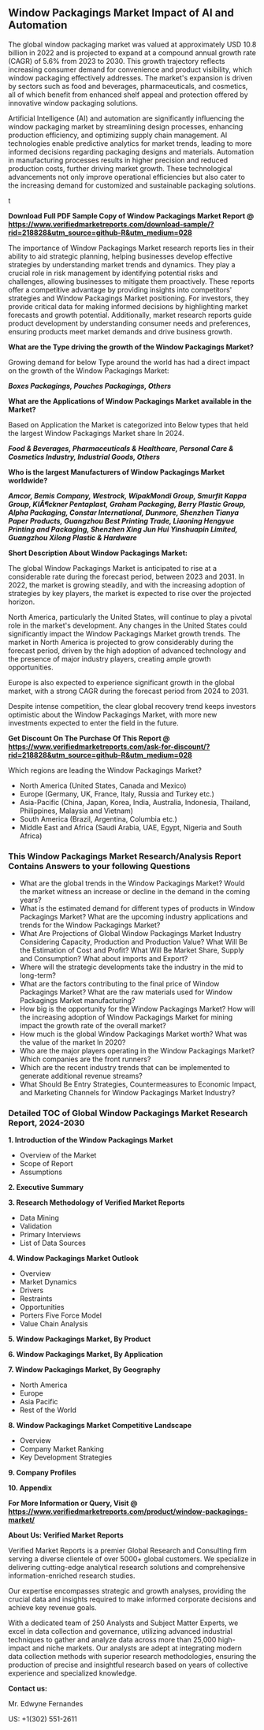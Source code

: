 <h2>Window Packagings Market Impact of AI and Automation</h2><p>The global window packaging market was valued at approximately USD 10.8 billion in 2022 and is projected to expand at a compound annual growth rate (CAGR) of 5.6% from 2023 to 2030. This growth trajectory reflects increasing consumer demand for convenience and product visibility, which window packaging effectively addresses. The market's expansion is driven by sectors such as food and beverages, pharmaceuticals, and cosmetics, all of which benefit from enhanced shelf appeal and protection offered by innovative window packaging solutions.</p><p>Artificial Intelligence (AI) and automation are significantly influencing the window packaging market by streamlining design processes, enhancing production efficiency, and optimizing supply chain management. AI technologies enable predictive analytics for market trends, leading to more informed decisions regarding packaging designs and materials. Automation in manufacturing processes results in higher precision and reduced production costs, further driving market growth. These technological advancements not only improve operational efficiencies but also cater to the increasing demand for customized and sustainable packaging solutions.</p>t</p><p id="" class=""><strong>Download Full PDF Sample Copy of Window Packagings Market Report @ <a href="https://www.verifiedmarketreports.com/download-sample/?rid=218828&utm_source=github-R&utm_medium=028" target="_blank">https://www.verifiedmarketreports.com/download-sample/?rid=218828&utm_source=github-R&utm_medium=028</a></strong></p><p>The importance of&nbsp;Window Packagings Market research reports lies in their ability to aid strategic planning, helping businesses develop effective strategies by understanding market trends and dynamics. They play a crucial role in risk management by identifying potential risks and challenges, allowing businesses to mitigate them proactively. These reports offer a competitive advantage by providing insights into competitors' strategies and Window Packagings Market positioning. For investors, they provide critical data for making informed decisions by highlighting market forecasts and growth potential. Additionally, market research reports guide product development by understanding consumer needs and preferences, ensuring products meet market demands and drive business growth.</p><p><strong>What are the&nbsp;Type driving the growth of the Window Packagings Market?</strong></p><p id="" class="">Growing demand for below Type around the world has had a direct impact on the growth of the Window Packagings Market:</p><em><strong>Boxes Packagings, Pouches Packagings, Others</strong></em></p><strong>What are the&nbsp;Applications&nbsp;of Window Packagings Market available in the Market?</strong></p><p id="" class="">Based on Application the Market is categorized into Below types that held the largest Window Packagings Market share In 2024.</p><em><strong>Food & Beverages, Pharmaceuticals & Healthcare, Personal Care & Cosmetics Industry, Industrial Goods, Others</strong></em></p><strong>Who is the largest Manufacturers of Window Packagings Market worldwide?</strong></p><p><em><strong>Amcor, Bemis Company, Westrock, WipakMondi Group, Smurfit Kappa Group, KlÃ¶ckner Pentaplast, Graham Packaging, Berry Plastic Group, Alpha Packaging, Constar International, Dunmore, Shenzhen Tianya Paper Products, Guangzhou Best Printing Trade, Liaoning Hengyue Printing and Packaging, Shenzhen Xing Jun Hui Yinshuapin Limited, Guangzhou Xilong Plastic & Hardware</strong></em></p><p id="" class=""><strong>Short Description About Window Packagings Market:</strong></p><p>The global Window Packagings Market is anticipated to rise at a considerable rate during the forecast period, between 2023 and 2031. In 2022, the market is growing steadily, and with the increasing adoption of strategies by key players, the market is expected to rise over the projected horizon.</p><p>North America, particularly the United States, will continue to play a pivotal role in the market's development. Any changes in the United States could significantly impact the Window Packagings Market growth trends. The market in North America is projected to grow considerably during the forecast period, driven by the high adoption of advanced technology and the presence of major industry players, creating ample growth opportunities.</p><p>Europe is also expected to experience significant growth in the global market, with a strong CAGR during the forecast period from 2024 to 2031.</p><p>Despite intense competition, the clear global recovery trend keeps investors optimistic about the Window Packagings Market, with more new investments expected to enter the field in the future.</p><p id="" class=""><strong>Get Discount On The Purchase Of This Report @ <a href="https://www.verifiedmarketreports.com/ask-for-discount/?rid=218828&utm_source=github-R&utm_medium=028" target="_blank">https://www.verifiedmarketreports.com/ask-for-discount/?rid=218828&utm_source=github-R&utm_medium=028</a></strong></p>Which regions are leading the Window Packagings Market?</p><ul><li>North America (United States, Canada and Mexico)</li><li>Europe (Germany, UK, France, Italy, Russia and Turkey etc.)</li><li>Asia-Pacific (China, Japan, Korea, India, Australia, Indonesia, Thailand, Philippines, Malaysia and Vietnam)</li><li>South America (Brazil, Argentina, Columbia etc.)</li><li>Middle East and Africa (Saudi Arabia, UAE, Egypt, Nigeria and South Africa)</li></ul><h3 id="" class="">This Window Packagings Market Research/Analysis Report Contains Answers to your following Questions</h3><ul><li>What are the global trends in the Window Packagings Market? Would the market witness an increase or decline in the demand in the coming years?</li><li>What is the estimated demand for different types of products in Window Packagings Market? What are the upcoming industry applications and trends for the Window Packagings Market?</li><li>What Are Projections of Global Window Packagings Market Industry Considering Capacity, Production and Production Value? What Will Be the Estimation of Cost and Profit? What Will Be Market Share, Supply and Consumption? What about imports and Export?</li><li>Where will the strategic developments take the industry in the mid to long-term?</li><li>What are the factors contributing to the final price of Window Packagings Market? What are the raw materials used for Window Packagings Market manufacturing?</li><li>How big is the opportunity for the Window Packagings Market? How will the increasing adoption of Window Packagings Market for mining impact the growth rate of the overall market?</li><li>How much is the global Window Packagings Market worth? What was the value of the market In 2020?</li><li>Who are the major players operating in the Window Packagings Market? Which companies are the front runners?</li><li>Which are the recent industry trends that can be implemented to generate additional revenue streams?</li><li>What Should Be Entry Strategies, Countermeasures to Economic Impact, and Marketing Channels for Window Packagings Market Industry?</li></ul><h3 id="" class="">Detailed TOC of Global Window Packagings Market Research Report, 2024-2030</h3><p id="" class=""><strong>1. Introduction of the Window Packagings Market</strong></p><ul><li>Overview of the Market</li><li>Scope of Report</li><li>Assumptions</li></ul><p id="" class=""><strong>2. Executive Summary</strong></p><p id="" class=""><strong>3. Research Methodology of Verified Market Reports</strong></p><ul><li>Data Mining</li><li>Validation</li><li>Primary Interviews</li><li>List of Data Sources</li></ul><p id="" class=""><strong>4. Window Packagings Market Outlook</strong></p><ul><li>Overview</li><li>Market Dynamics</li><li>Drivers</li><li>Restraints</li><li>Opportunities</li><li>Porters Five Force Model</li><li>Value Chain Analysis</li></ul><p id="" class=""><strong>5. Window Packagings Market, By Product</strong></p><p id="" class=""><strong>6. Window Packagings Market, By Application</strong></p><p id="" class=""><strong>7. Window Packagings Market, By Geography</strong></p><ul><li>North America</li><li>Europe</li><li>Asia Pacific</li><li>Rest of the World</li></ul><p id="" class=""><strong>8. Window Packagings Market Competitive Landscape</strong></p><ul><li>Overview</li><li>Company Market Ranking</li><li>Key Development Strategies</li></ul><p id="" class=""><strong>9. Company Profiles</strong></p><p id="" class=""><strong>10. Appendix</strong></p><p id="" class=""><strong>For More Information or Query, Visit @ <a href="https://www.verifiedmarketreports.com/product/window-packagings-market/" target="_blank">https://www.verifiedmarketreports.com/product/window-packagings-market/</a></strong></p><p id="" class=""><strong>About Us: Verified Market Reports</strong></p><p id="" class="">Verified Market Reports is a premier Global Research and Consulting firm serving a diverse clientele of over 5000+ global customers. We specialize in delivering cutting-edge analytical research solutions and comprehensive information-enriched research studies.</p><p id="" class="">Our expertise encompasses strategic and growth analyses, providing the crucial data and insights required to make informed corporate decisions and achieve key revenue goals.</p><p id="" class="">With a dedicated team of 250 Analysts and Subject Matter Experts, we excel in data collection and governance, utilizing advanced industrial techniques to gather and analyze data across more than 25,000 high-impact and niche markets. Our analysts are adept at integrating modern data collection methods with superior research methodologies, ensuring the production of precise and insightful research based on years of collective experience and specialized knowledge.</p><p id="" class=""><strong>Contact us:</strong></p><p id="" class="">Mr. Edwyne Fernandes</p><p id="" class="">US: +1(302) 551-2611</p>